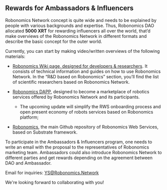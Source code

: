 ## Rewards for Ambassadors & Influencers

Robonomics Network concept is quite wide and needs to be explained by people with various backgrounds and expertise. 
Thus, Robonomics DAO allocated **5000 XRT** for rewarding influencers all over the world, that’d make overviews of the Robonomics Network in different formats and describe the basic concept for the outer world.

Currently, you can start by making video/written overviews of the following materials:

* [Robonomics Wiki page, designed for developers & researchers](https://wiki.robonomics.network/docs/r-and-d-based-on-robonomics-network/). It consists of technical information and guides on how to use Robonomics Network. 
In the “R&D based on Robonomics” section, you’ll find the list of scientific researchers based on Robonomics Network.

* [Robonomics DAPP](https://dapp.robonomics.network/#/), designed to become a marketplace of robotics services offered by Robonomics Network and its participants.
  * The upcoming update will simplify the RWS onboarding process and open present economy of robots services based on Robonomics platform;

* [Robonomics](https://github.com/airalab/robonomics), the main Github repository of Robonomics Web Services, based on Substrate framework.


To participate in the Ambassadors & Influencers program, one needs to write an email with the proposal to the representatives of Robonomics marketing team.
Ambassadors could also introduce Robonomics Network to different parties and get rewards depending on the agreement between DAO and Ambassador.

Email for inquiries:
YS@Robonomics.Network

We're looking forward to collaborating with you!
